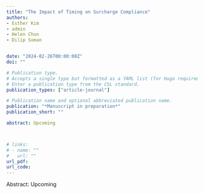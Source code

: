 ```yaml
---
title: "The Impact of Timing on Surcharge Compliance"
authors:
- Esther Kim
- admin
- Helen Chun
- Dilip Soman


date: "2024-02-26T00:00:00Z"
doi: ""

# Publication type.
# Accepts a single type but formatted as a YAML list (for Hugo requirements).
# Enter a publication type from the CSL standard.
publication_types: ["article-journal"]

# Publication name and optional abbreviated publication name.
publication: "*Manuscript in preparation*"
publication_short: ""

abstract: Upcoming 



# links:
# - name: ""
#   url: ""
url_pdf: 
url_code: 
---
```

Abstract: Upcoming
